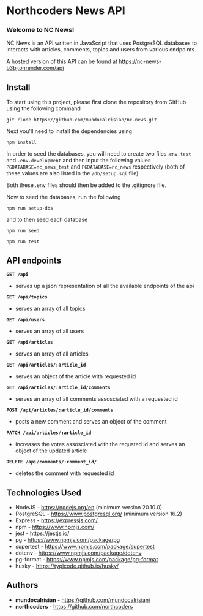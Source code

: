 # Northcoders News API

### Welcome to NC News! ###

NC News is an API written in JavaScript that uses PostgreSQL databases to interacts with articles, comments, topics and users from various endpoints.

A hosted version of this API can be found at https://nc-news-b3bj.onrender.com/api

## Install

To start using this project, please first clone the repository from GitHub using the following command

    git clone https://github.com/mundocalrisian/nc-news.git

Next you'll need to install the dependencies using 

    npm install

In order to seed the databases, you will need to create two files`.env.test` and `.env.development` and then input the following values `PGDATABASE=nc_news_test` and `PGDATABASE=nc_news` respectively (both of these values are also listed in the `/db/setup.sql` file).

Both these .env files should then be added to the .gitignore file.

Now to seed the databases, run the following

    npm run setup-dbs

and to then seed each database

    npm run seed

    npm run test

## API endpoints
**`GET /api`**
- serves up a json representation of all the available endpoints of the api

**`GET /api/topics`**
- serves an array of all topics

**`GET /api/users`**
- serves an array of all users

**`GET /api/articles`**
- serves an array of all articles

**`GET /api/articles/:article_id`**
- serves an object of the article with requested id

**`GET /api/articles/:article_id/comments`**
- serves an array of all comments assosciated with a requested id

**`POST /api/articles/:article_id/comments`**
- posts a new comment and serves an object of the comment

**`PATCH /api/articles/:article_id`**
- increases the votes assosciated with the requsted id and serves an object of the updated article

**`DELETE /api/comments/:comment_id/`**
- deletes the comment with requested id

## Technologies Used

-   NodeJS - https://nodejs.org/en (minimum version 20.10.0)
-   PostgreSQL - https://www.postgresql.org/ (minimum version 16.2)
-   Express - https://expressjs.com/
-   npm - https://www.npmjs.com/
-   jest - https://jestjs.io/
-   pg - https://www.npmjs.com/package/pg
-   supertest - https://www.npmjs.com/package/supertest
-   dotenv - https://www.npmjs.com/package/dotenv
-   pg-format - https://www.npmjs.com/package/pg-format
-   husky - https://typicode.github.io/husky/

## Authors
- **mundocalrisian** - https://github.com/mundocalrisian/
- **northcoders** - https://github.com/northcoders

